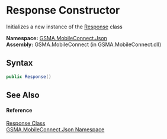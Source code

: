 Response Constructor
====================
Initializes a new instance of the [Response][1] class

**Namespace:** [GSMA.MobileConnect.Json][2]  
**Assembly:** GSMA.MobileConnect (in GSMA.MobileConnect.dll)

Syntax
------

```csharp
public Response()
```


See Also
--------

#### Reference
[Response Class][1]  
[GSMA.MobileConnect.Json Namespace][2]  

[1]: README.md
[2]: ../README.md
[3]: ../../_icons/Help.png